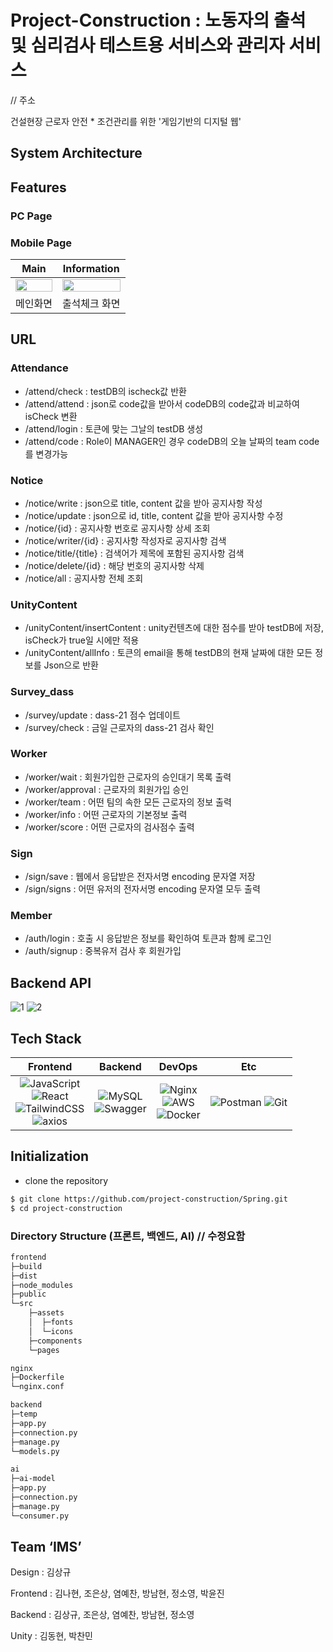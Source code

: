 # Project-Construction : 노동자의 출석 및 심리검사 테스트용 서비스와 관리자 서비스

// 주소

건설현장 근로자 안전 * 조건관리를 위한 '게임기반의 디지털 웹'



## System Architecture


## Features

### PC Page

### Mobile Page

**Main**|**Information**
-----|-----
<img src = "https://github.com/project-construction/Spring/assets/37824506/1ed1ff55-ad51-46b9-880a-8b5ec6327e2e" width="100%">|<img src = "https://github.com/project-construction/Spring/assets/37824506/c6b0a36b-11d7-4dd5-9723-38771ed826e7" width="100%">
메인화면|출석체크 화면

## URL

### Attendance
  - /attend/check : testDB의 ischeck값 반환
  - /attend/attend : json로 code값을 받아서 codeDB의 code값과 비교하여 isCheck 변환
  - /attend/login : 토큰에 맞는 그날의 testDB 생성
  - /attend/code : Role이 MANAGER인 경우 codeDB의 오늘 날짜의 team code를 변경가능

### Notice
  - /notice/write : json으로 title, content 값을 받아 공지사항 작성
  - /notice/update : json으로 id, title, content 값을 받아 공지사항 수정
  - /notice/{id} : 공지사항 번호로 공지사항 상세 조회
  - /notice/writer/{id} : 공지사항 작성자로 공지사항 검색
  - /notice/title/{title} : 검색어가 제목에 포함된 공지사항 검색
  - /notice/delete/{id} : 해당 번호의 공지사항 삭제
  - /notice/all : 공지사항 전체 조회
  
### UnityContent
  - /unityContent/insertContent : unity컨텐츠에 대한 점수를 받아 testDB에 저장, isCheck가 true일 시에만 적용
  - /unityContent/allInfo : 토큰의 email을 통해 testDB의 현재 날짜에 대한 모든 정보를 Json으로 반환
  
### Survey_dass
  - /survey/update : dass-21 점수 업데이트
  - /survey/check : 금일 근로자의 dass-21 검사 확인

### Worker
  - /worker/wait : 회원가입한 근로자의 승인대기 목록 출력
  - /worker/approval : 근로자의 회원가입 승인
  - /worker/team : 어떤 팀의 속한 모든 근로자의 정보 출력
  - /worker/info : 어떤 근로자의 기본정보 출력
  - /worker/score : 어떤 근로자의 검사점수 출력

### Sign
  - /sign/save : 웹에서 응답받은 전자서명 encoding 문자열 저장
  - /sign/signs : 어떤 유저의 전자서명 encoding 문자열 모두 출력

### Member 
  - /auth/login : 호출 시 응답받은 정보를 확인하여 토큰과 함께 로그인
  - /auth/signup : 중복유저 검사 후 회원가입


## Backend API

![1](https://github.com/project-construction/Spring/assets/37824506/87bdbfbd-8999-4071-9077-7486ad5d0426)
![2](https://github.com/project-construction/Spring/assets/37824506/a60c2478-4540-4263-8875-2f2ef4015adf)


## Tech Stack

|Frontend|Backend|DevOps|Etc|
|:------:|:---:|:---:|:---:|
|![JavaScript](https://img.shields.io/badge/javascript-%23323330.svg?style=for-the-badge&logo=javascript&logoColor=%23F7DF1E)<br>![React](https://img.shields.io/badge/react-%2320232a.svg?style=for-the-badge&logo=react&logoColor=%2361DAFB)<br>![TailwindCSS](https://img.shields.io/badge/TailwindCSS-06B6D4?&style=for-the-badge&logo=TailwindCSS&logoColor=white)<br>![axios](https://img.shields.io/badge/axios-0.27.2-661ddf.svg?)|![MySQL](https://img.shields.io/badge/mysql-%2300f.svg?style=for-the-badge&logo=mysql&logoColor=white)<br>![Swagger](https://img.shields.io/badge/Swagger-85EA2D.svg?style=for-the-badge&logo=Swagger&logoColor=white)</br>|![Nginx](https://img.shields.io/badge/nginx-%23009639.svg?style=for-the-badge&logo=nginx&logoColor=white)<br>![AWS](https://img.shields.io/badge/AWS-%23FF9900.svg?style=for-the-badge&logo=amazon-aws&logoColor=white)<br>![Docker](https://img.shields.io/badge/docker-F9AB00.svg?style=for-the-badge&logo=docker&logoColor=white)|![Postman](https://img.shields.io/badge/Postman-FF6C37?style=for-the-badge&logo=Postman&logoColor=white) ![Git](https://img.shields.io/badge/Git-F05032?style=for-the-badge&logo=Git&logoColor=white)<br>


## **Initialization**
- clone the repository

```bash
$ git clone https://github.com/project-construction/Spring.git
$ cd project-construction
```


### Directory Structure (프론트, 백엔드, AI)   // 수정요함

```bash
frontend
├─build
├─dist
├─node_modules
├─public
└─src
    ├─assets
    │  ├─fonts
    │  └─icons
    ├─components
    └─pages

nginx
├─Dockerfile
└─nginx.conf

backend
├─temp
├─app.py
├─connection.py
├─manage.py
└─models.py

ai
├─ai-model
├─app.py
├─connection.py
├─manage.py
└─consumer.py
```

## Team ‘IMS’

Design : 김상규

Frontend : 김나현, 조은상, 염예찬, 방남현, 정소영, 박윤진

Backend : 김상규, 조은상, 염예찬, 방남현, 정소영

Unity : 김동현, 박찬민

